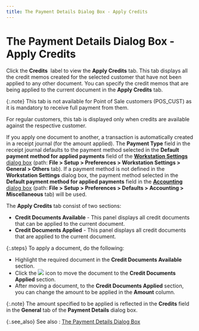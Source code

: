 ```yaml
---
title: The Payment Details Dialog Box - Apply Credits
---
```


# The Payment Details Dialog Box - Apply Credits


Click the **Credits**  label  to view the **Apply Credits** tab.  This tab displays all the credit memos created for the selected customer  that have not been applied to any other document. You can specify the  credit memos that are being applied to the current document in the **Apply Credits** tab.


{:.note}
This tab is not available for Point of Sale  customers (POS\_CUST) as it is mandatory to receive full payment from them.


For regular customers, this tab is displayed  only when credits are available against the respective customer.


If you apply one document to another, a transaction is automatically  created in a receipt journal (for the amount applied). The **Payment 
 Type** field in the receipt journal defaults to the payment method  selected in the **Default payment method 
 for applied payments** field of the [**Workstation Settings** dialog box]({{site.sc_chm}}/misc/workstation_settings_stock_areas_others.html)<font style="color: #ff0000;" color="#FF0000"> </font>(path: **File 
 &gt; Setup &gt; Preferences &gt; Workstation Settings &gt; General &gt; 
 Others** tab). If a payment method is not defined in the **Workstation 
 Settings** dialog box, the payment method selected in the **Default 
 payment method for applied payments** field in the [**Accounting** dialog box]({{site.acc_chm}}/accounting-flow-control-and-defaults/accounting-defaults/accounting_miscellaneous.html) (path: **File &gt; Setup &gt; Preferences &gt; Defaults 
 &gt; Accounting &gt; Miscellaneous** tab) will be used.


The **Apply Credits** tab consist  of two sections:

- **Credit 
 Documents Available** - This panel displays all credit documents  that can be applied to the current document.
- **Credit 
 Documents Applied** - This panel displays all credit documents that  are applied to the current document.



{:.steps}
To apply a document, do the following:

- Highlight the  required document in the **Credit Documents 
 Available** section.
- Click the ![]({{site.pos_baseurl}}/img/sales_include_button.gif) icon to move the document to the **Credit 
 Documents Applied** section.
- After moving  a document, to the **Credit Documents Applied** section, you can change the amount to be applied in the **Amount**  column.



{:.note}
The amount specified to be applied is reflected  in the **Credits** field in the **General** tab of the **Payment 
 Details** dialog box.


{:.see_also}
See also
: [The  Payment Details Dialog Box]({{site.pos_baseurl}}/pos-trans/create-pos-doc/pos-receipts/payment-dlg/the_payment_details_dialog_box_pos_receipts.html)

